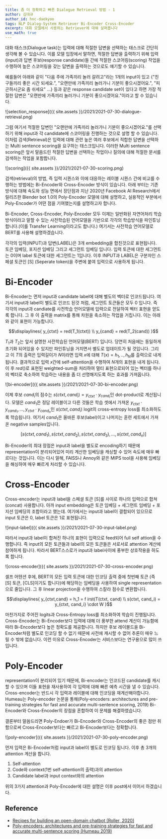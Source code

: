 ```yaml
---
title: 좀 더 정확하고 빠른 Dialogue Retrieval 방법 - 1
author: 김대규
author_id: hnc-daekyoo
tags: NLP Dialog-System Retriever Bi-Encoder Cross-Encoder
excerpt: 대화 모델에서 사용하는 Retriever에 대해 살펴봅니다
use_math: true
---
```

대화 태스크(Dialogue task)는 입력에 대해 적절한 답변을 선택하는 태스크로 간단히 생각해 볼 수 있습니다. 이를 모델 입장에서 말하면, 적절한 답변을 출력하기 위해 입력(input)과 답변 후보(response candidate)들 간에 적절한 스코어링(scoring) 작업을 수행하여 높은 스코어링을 갖는 답변을 출력하는 것으로도 얘기할 수 있습니다.

예를들어 아래와 같이 "다음 주에 가족끼리 놀러 갈려고"라는 1개의 input이 있고 {"친구들끼리 좋은 시간 되세요.", "오랜만에 가족끼리 놀러가니 기분이 좋으시겠어요.", "피곤하시군요 좀 쉬세요" ...} 등과 같은 response candidate set이 있다고 하면 가장 적절한 답변은 "오랜만에 가족끼리 놀러가니 기분이 좋으시겠어요."이라고 할 수 있습니다.

![selection_response]({{ site.assets }}/2021/2021-07-30-dialogue-retrieval.png)


그럼 여기서 적절한 답변인 "오랜만에 가족끼리 놀러가니 기분이 좋으시겠어요."를 선택하기 위해 input과 각 candidate에 스코어링을 진행하는 것으로 설명 할 수 있습니다.
이처럼 검색(Retrieval)은 입력에 대해 관련 높은 여러 후보에서 적합한 답변을 선택하는 Multi sentence scoring을 요구하는 태스크입니다. 이러한 Multi sentence scoring은 앞서 말씀드린 적절한 답변을 선택하는 작업이나 질의에 대해 적절한 문서를 검색하는 작업을 포함합니다.

![scoring]({{ site.assets }}/2021/2021-07-30-scoring.png)

검색(retrieval)의 방법, 즉 입력 시퀀스와 이에 대응하는 레이블 시퀀스 간에 비교를 수행하는 방법에는 Bi-Encoder와 Cross-Encoder 방식이 있습니다. 아래 부터는 기존 방식에 대해 속도와 성능 면에서 장단점과 지난 2020년 Facebook AI Research에서 릴리즈한 Blender bot 1.0의 Poly-Encoder 모델에 대해 설명하고, 실용적인 부분에서 Poly-Encoder가 어떤 점을 기여했는지를 설명하고자 합니다.

Bi-Encoder, Cross-Encoder, Poly-Encoder 모두 이제는 일반화된 자연어처리 학습 방식이라고 말할 수 있는 사전학습된 언어모델을 기반으로 각각의 학습방식을 파인튜닝합니다.(이를 Transfer Learning이라고도 합니다.) 여기서는 사전학습 언어모델로 BERT를 사용해 설명하겠습니다.

각각의 입력(INPUT)과 답변(LABEL)은 3개 embedding을 합친것으로 표현됩니다. 토큰 임베딩, 포지션 임베딩 그리고 세그먼트 임베딩 입니다. 입력 토큰에 대한 세그먼트는 0이며 label 토큰에 대한 세그먼트는 1입니다. 이후 INPUT과 LABEL은 구분자인 스페셜 토큰인 [S] (Seperate token)을 주변에 붙여 입력으로 사용하게 됩니다.


# Bi-Encoder

Bi-Encoder는 먼저 input과 candidate label에 대해 별도의 벡터로 인코드됩니다. 여기서 input과 label이 별도로 인코드 된것 처럼, 세그먼트 토큰들은 모두 0 입니다. 즉 각각의 input과 candiate를 사전학습 언어모델에 입력으로 전달하여 벡터 표현을 얻도록 합니다. 그 후 이 출력을 matrix를 통해 차원을 축소하는 작업을 거칩니다. 이는 아래와 같이 표현이 가능합니다.

$$\displaylines{
  y_{ctxt} = red(T_1(ctxt)) \\
  y_{cand} = red(T_2(cand))
}$$

$T_1$과 $T_2$는 앞서 설명한 사전학습된 언어모델(BERT) 입니다. 당연히 처음에는 동일하게 초기화 되어있을 수 있지만 파인튜닝을 거치면서 별도로 업데이트가 될 것입니다. 그리고 이 $T$의 출력은 입력길이가 $N$이라면 입력 $x$에 대해 $T(x) = h_1, .., h_N$를 출력으로 내게 됩니다. 결과적으로 입력 $x$간에 self-attention을 수행하여 $N$개의 표현을 내게 됩니다. 이 후 $red()$로 표현된 weighted-sum을 처리하여 멀티 표현으로되어 있는 벡터를 하나의 벡터로 축소하여 학습하는 내용을 좀 더 선명해지도록 하는 효과를 가져옵니다.

![bi-encoder]({{ site.assets }}/2021/2021-07-30-bi-encoder.png)

이제 후보 $cand_i$의 점수는 $s(ctxt, cand_i) = y_{ctxt} \cdot y_{cand_i}$인 dot-product로 계산됩니다. 모델은 $cand_1$은 정답 레이블이고 다른 것들은 학습 셋에서 가져온 $y_{ctxt} \cdot y_{cand_1} , ..., y_{ctxt} \cdot y_{cand_n}$인 $s(ctxt, cand_i)$ logit의 cross-entropy loss를 최소화하도록 학습됩니다. 여기서 $cand_1$은 올바른 후보(label)이고 나머지는 훈련 세트에서 가져온 negative samples입니다.

$$[s(ctxt, cand_1), s(ctxt, cand_2), s(ctxt, cand_3), \dots, s(ctxt, cand_n)]$$

Bi-Encoder의 최대 장점은 input과 label을 별도로 encoding하기 때문에 representation이 분리되어있어 미리 계산한 임베딩을 캐싱할 수 있어 속도에 매우 빠르다는 것입니다. 이는 다시 말해, FAISS나 Annoy와 같은 MIPS tool을 사용해 임베딩을 해싱하여 매우 빠르게 처리할 수 있습니다.


# Cross-Encoder

Cross-encoder는 input과 label을 스페셜 토큰 [S]를 사이로 하나의 입력으로 합쳐(concat) 사용합니다. 아까 input embedding은 토큰 임베딩 + 세그먼트 임베딩 + 포지션 임베딩의 조합이라고 했는데. 여기에서는 input과 label이 결합되어 있으므로 input 토큰은 0, label 토큰은 1로 표현됩니다.

![input-label]({{ site.assets }}/2021/2021-07-30-input-label.png)

따라서 input과 label이 합쳐진 하나의 표현이 입력으로 feed되어 full self attion을 수행합니다. 즉  input의 모든 토큰들과 label의 모든 토큰들은 서로서로 attention 계산에 참여하게 됩니다. 따라서 BERT스스로가 input과 label사이에 풍부한 상호작용을 하도록 합니다.

![cross-encoder]({{ site.assets }}/2021/2021-07-30-cross-encoder.png)

셀프 어텐션 후에, BERT의 모든 입력 토큰에 대한 인코딩 출력 중에 첫번째 토큰 (즉 [S] 토큰, [CLS]이기도 합니다)에 해당하는 임베딩을 사용하여 single representation으로 줄입니다. 그 후 linear projection을 수행하여 스칼라 점수로 변환합니다.

$$\displaylines{
  y_{ctxt,cand} = h_1 = f irst(T(ctxt, cand) \\
  s(ctxt, cand_i) = y_{ctxt, cand_i} \cdot W
}$$

마찬가지로 주어진 logits과 Cross-Entropy loss를 최소화하여 학습이 진행됩니다. Cross-Encoder는 Bi-Encoder보다 입력에 대해 더 풍부한 attend 계산이 가능함에 따라 Bi-Encoder보다 높은 정확도를 제공합니다. 하지만 후보 레이블드을  Bi-Encoder처럼 별도로 인코딩 할 수 없기 때문에 사전에 캐시할 수 없어 추론이 매우 느릴 수 밖에 없습니다. 이런 이유로 Cross-Encoder는 서비스보다는 연구용으로 많이 쓰입니다.


# Poly-Encoder

representation이 분리되어 있기 때문에, Bi-encoder는 인코드된 candidate를 캐시할 수 있으며 이들 표현을 재사용하여 각 입력에 대해 빠른 예측 시간을 낼 수 있습니다. Cross-encoder는 반드시 각 입력과 레이블에 대해 인코딩을 재계산해야합니다. Humeau는 Poly-encoder 논문을 통해(Poly-encoders: architectures and pre-training strategies for fast and accurate multi-sentence scoring, 2019) Bi-Encoder와 Cross-Encoder의 장점을 혼합하여 이 문제를 해결하였습니다.

결론부터 말씀드리면 Poly-Endoer가 Bi-Encoder와 Cross-Encoder의 좋은 점만 취함으로써 Cross-Encoder보다는 빠르고 Bi-Encoder보다는 정확합니다.

![poly-encoder]({{ site.assets }}/2021/2021-07-30-poly-encoder.png)

먼저 입력은 Bi-Encoder처럼 input과 label이 별도로 인코딩 됩니다.
이후 총 3개의 attention 계산을 합니다.

1. Self-attention
2. Code와 context(1번 self-attention의 출력)과의 attention
3. Candidate label과 input context와의 attention

위의 3가지 attention과 Poly-Encoder에 대한 설명은 이후 post에서 이어서 하겠습니다.


## Reference
- [Recipes for building an open-domain chatbot (Roller, 2020)](https://arxiv.org/abs/2004.13637)
- [Poly-encoders: architectures and pre-training strategies for fast and accurate multi-sentence scoring (Humeau 2019)](https://arxiv.org/abs/1905.01969)